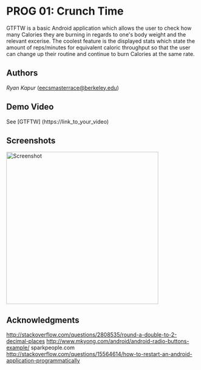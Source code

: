 # PROG 01: Crunch Time

GTFTW is a basic Android application which allows the user to check how many Calories they are burning in regards to one's body weight and the relevant excerise. The coolest feature is the displayed stats which state the amount of reps/minutes for equivalent caloric throughput so that the user can change up their routine and continue to burn Calories at the same rate.

## Authors

*Ryan Kapur* ([eecsmasterrace@berkeley.edu](mailto:eecsmasterrace@berkeley.eduu))

## Demo Video

See [GTFTW] (https://link_to_your_video)

## Screenshots

<img src="screenshots/main.png" height="400" alt="Screenshot"/>

## Acknowledgments

http://stackoverflow.com/questions/2808535/round-a-double-to-2-decimal-places
http://www.mkyong.com/android/android-radio-buttons-example/
sparkpeople.com
http://stackoverflow.com/questions/15564614/how-to-restart-an-android-application-programmatically


